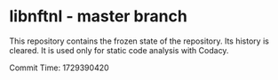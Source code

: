 # libnftnl - master branch

This repository contains the frozen state of the repository.
Its history is cleared. It is used only for static code
analysis with Codacy.

Commit Time: 1729390420